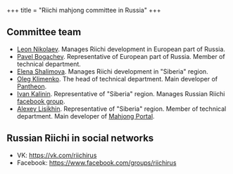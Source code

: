 +++
title = "Riichi mahjong committee in Russia"
+++

## Committee team

* [Leon Nikolaev](https://www.facebook.com/yka.nikolaev). Manages Riichi development in European part of Russia.
* [Pavel Bogachev](https://www.facebook.com/pavel.bogachev.9803). Representative of European part of Russia. Member of technical department.
* [Elena Shalimova](https://www.facebook.com/profile.php?id=100008219737188). Manages Riichi development in "Siberia" region.
* [Oleg Klimenko](www.facebook.com/oleg.klimenko.5895). The head of technical department. Main developer of [Pantheon](https://mahjongpantheon.github.io/about/).
* [Ivan Kalinin](www.facebook.com/kudesnikivan). Representative of "Siberia" region. Manages Russian Riichi <a href="" target="_blank"></a>[facebook group](https://www.facebook.com/groups/riichirus).
* [Alexey Lisikhin](https://www.facebook.com/lisikhin). Representative of "Siberia" region. Member of technical department. Main developer of [Mahjong Portal](https://mahjong.click).

## Russian Riichi in social networks

* VK: https://vk.com/riichirus
* Facebook: https://www.facebook.com/groups/riichirus